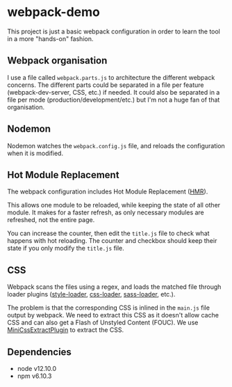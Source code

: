 # webpack-demo

This project is just a basic webpack configuration in order to learn the tool in a more "hands-on" fashion.

## Webpack organisation

I use a file called `webpack.parts.js` to architecture the different webpack concerns. The different parts could be separated in a file per feature (webpack-dev-server, CSS, etc.) if needed. It could also be separated in a file per mode (production/development/etc.) but I'm not a huge fan of that organisation.

## Nodemon

Nodemon watches the `webpack.config.js` file, and reloads the configuration when it is modified.

## Hot Module Replacement

The webpack configuration includes Hot Module Replacement ([HMR](https://webpack.js.org/concepts/hot-module-replacement/)).

This allows one module to be reloaded, while keeping the state of all other module. It makes for a faster refresh, as only necessary modules are refreshed, not the entire page.

You can increase the counter, then edit the `title.js` file to check what happens with hot reloading. The counter and checkbox should keep their state if you only modify the `title.js` file.

## CSS

Webpack scans the files using a regex, and loads the matched file through loader plugins ([style-loader](https://webpack.js.org/loaders/style-loader/), [css-loader](https://webpack.js.org/loaders/css-loader/), [sass-loader](https://webpack.js.org/loaders/sass-loader/), etc.).

The problem is that the corresponding CSS is inlined in the `main.js` file output by webpack.
We need to extract this CSS as it doesn't allow cache CSS and can also get a Flash of Unstyled Content (FOUC). We use [MiniCssExtractPlugin](https://webpack.js.org/plugins/mini-css-extract-plugin/) to extract the CSS.

## Dependencies

- node v12.10.0
- npm v6.10.3
